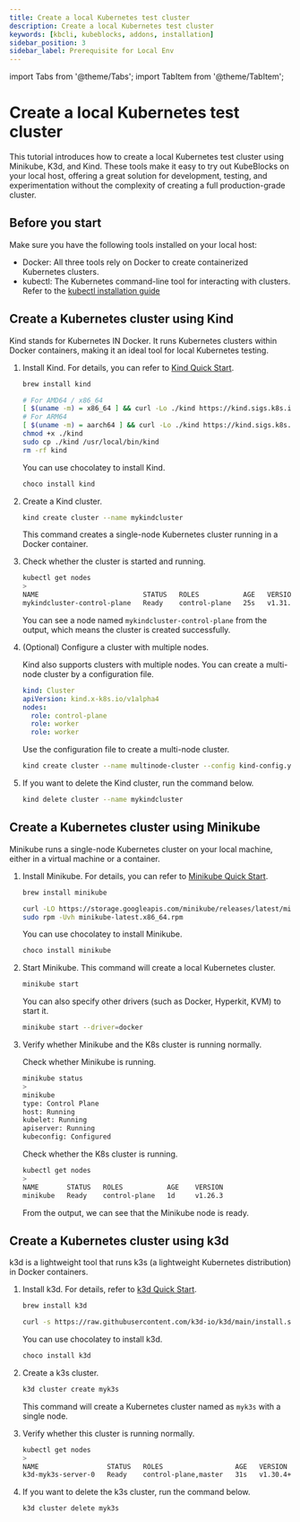 ```yaml
---
title: Create a local Kubernetes test cluster
description: Create a local Kubernetes test cluster
keywords: [kbcli, kubeblocks, addons, installation]
sidebar_position: 3
sidebar_label: Prerequisite for Local Env
---
```


import Tabs from '@theme/Tabs';
import TabItem from '@theme/TabItem';

# Create a local Kubernetes test cluster

This tutorial introduces how to create a local Kubernetes test cluster using Minikube, K3d, and Kind. These tools make it easy to try out KubeBlocks on your local host, offering a great solution for development, testing, and experimentation without the complexity of creating a full production-grade cluster.

## Before you start

Make sure you have the following tools installed on your local host:

- Docker: All three tools rely on Docker to create containerized Kubernetes clusters.
- kubectl: The Kubernetes command-line tool for interacting with clusters. Refer to the [kubectl installation guide](https://kubernetes.io/docs/tasks/tools/)

<Tabs>

<TabItem value="Kind" label="Kind" default>

## Create a Kubernetes cluster using Kind

Kind stands for Kubernetes IN Docker. It runs Kubernetes clusters within Docker containers, making it an ideal tool for local Kubernetes testing.

1. Install Kind. For details, you can refer to [Kind Quick Start](https://kind.sigs.k8s.io/docs/user/quick-start/).

   <Tabs>

   <TabItem value="macOS" label="macOS" default>

   ```bash
   brew install kind
   ```

   </TabItem>

   <TabItem value="Linux" label="Linux">

   ```bash
   # For AMD64 / x86_64
   [ $(uname -m) = x86_64 ] && curl -Lo ./kind https://kind.sigs.k8s.io/dl/v0.24.0/kind-linux-amd64
   # For ARM64
   [ $(uname -m) = aarch64 ] && curl -Lo ./kind https://kind.sigs.k8s.io/dl/v0.24.0/kind-linux-arm64
   chmod +x ./kind
   sudo cp ./kind /usr/local/bin/kind
   rm -rf kind
   ```

   </TabItem>

   <TabItem value="Windows" label="Windows">

   You can use chocolatey to install Kind.

   ```bash
   choco install kind
   ```

   </TabItem>

   </Tabs>

2. Create a Kind cluster.

   ```bash
   kind create cluster --name mykindcluster
   ```

   This command creates a single-node Kubernetes cluster running in a Docker container.

3. Check whether the cluster is started and running.

   ```bash
   kubectl get nodes
   >
   NAME                          STATUS   ROLES           AGE   VERSION
   mykindcluster-control-plane   Ready    control-plane   25s   v1.31.0
   ```

   You can see a node named `mykindcluster-control-plane` from the output, which means the cluster is created successfully.

4. (Optional) Configure a cluster with multiple nodes.

   Kind also supports clusters with multiple nodes. You can create a multi-node cluster by a configuration file.

   ```yaml
   kind: Cluster
   apiVersion: kind.x-k8s.io/v1alpha4
   nodes:
     role: control-plane
     role: worker
     role: worker
   ```

   Use the configuration file to create a multi-node cluster.

   ```bash
   kind create cluster --name multinode-cluster --config kind-config.yaml
   ```

5. If you want to delete the Kind cluster, run the command below.

   ```bash
   kind delete cluster --name mykindcluster
   ```

</TabItem>

<TabItem value="Minikube" label="Minikube">

## Create a Kubernetes cluster using Minikube

Minikube runs a single-node Kubernetes cluster on your local machine, either in a virtual machine or a container.

1. Install Minikube. For details, you can refer to [Minikube Quick Start](https://minikube.sigs.k8s.io/docs/start/).

   <Tabs>

   <TabItem value="macOS" label="macOS" default>

   ```bash
   brew install minikube
   ```

   </TabItem>

   <TabItem value="Linux" label="Linux">

   ```bash
   curl -LO https://storage.googleapis.com/minikube/releases/latest/minikube-latest.x86_64.rpm
   sudo rpm -Uvh minikube-latest.x86_64.rpm
   ```

   </TabItem>

   <TabItem value="Windows" label="Windows">

   You can use chocolatey to install Minikube.

   ```bash
   choco install minikube
   ```

   </TabItem>

   </Tabs>

2. Start Minikube. This command will create a local Kubernetes cluster.

   ```bash
   minikube start
   ```

   You can also specify other drivers (such as Docker, Hyperkit, KVM) to start it.

   ```bash
   minikube start --driver=docker
   ```

3. Verify whether Minikube and the K8s cluster is running normally.

   Check whether Minikube is running.

   ```bash
   minikube status
   >
   minikube
   type: Control Plane
   host: Running
   kubelet: Running
   apiserver: Running
   kubeconfig: Configured
   ```

   Check whether the K8s cluster is running.

   ```bash
   kubectl get nodes
   >
   NAME       STATUS   ROLES           AGE    VERSION
   minikube   Ready    control-plane   1d     v1.26.3
   ```

   From the output, we can see that the Minikube node is ready.

</TabItem>

<TabItem value="k3d" label="k3d">

## Create a Kubernetes cluster using k3d

k3d is a lightweight tool that runs k3s (a lightweight Kubernetes distribution) in Docker containers.

1. Install k3d. For details, refer to [k3d Quick Start](https://k3d.io/v5.7.4/#releases).

   <Tabs>

   <TabItem value="macOS" label="macOS" default>

   ```bash
   brew install k3d
   ```

   </TabItem>

   <TabItem value="Linux" label="Linux">

   ```bash
   curl -s https://raw.githubusercontent.com/k3d-io/k3d/main/install.sh | bash
   ```

   </TabItem>

   <TabItem value="Windows" label="Windows">

   You can use chocolatey to install k3d.

   ```bash
   choco install k3d
   ```

   </TabItem>

   </Tabs>

2. Create a k3s cluster.

   ```bash
   k3d cluster create myk3s
   ```

   This command will create a Kubernetes cluster named as `myk3s` with a single node.

3. Verify whether this cluster is running normally.

   ```bash
   kubectl get nodes
   >
   NAME                 STATUS   ROLES                  AGE   VERSION
   k3d-myk3s-server-0   Ready    control-plane,master   31s   v1.30.4+k3s1
   ```

4. If you want to delete the k3s cluster, run the command below.

   ```bash
   k3d cluster delete myk3s
   ```

</TabItem>

</Tabs>

